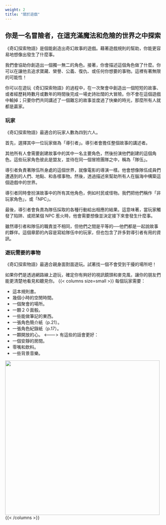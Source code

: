 ```yaml
---
weight: 2
title: "關於遊戲"
---
```


## 你是一名冒險者，在這充滿魔法和危險的世界之中探索

《奇幻探索物語》是個能創造出奇幻故事的遊戲。藉著遊戲規則的幫助，你能更容易地想像出發生了什麼事。

我們會協助你創造出一個獨一無二的角色。接著，你會描述這個角色做了什麼。你可以在讓他去追求寶藏、榮譽、公義、復仇、或任何你想要的事物。這裡有著無限的可能性！

你可以在遊玩《奇幻探索物語》的過程中，在一次聚會中創造出一個短短的故事、或者經歷耗時數月或數年的時間後完成一場史詩壯闊的大冒險。你不會在這個遊戲中輸掉；只要你們共同講述了一個難忘的故事並度過了快樂的時光，那麼所有人就都是贏家。


### 玩家
《奇幻探索物語》最適合的玩家人數為四到六人。

首先，選擇其中一位玩家做為「導引者」。導引者會擔任整個故事的講述者。

其他所有人會需要創建故事中的其中一名主要角色，然後扮演他們創建的這個角色。這些玩家角色彼此是盟友，並待在同一個冒險團隊之中，稱為「隊伍」。

導引者負責著隊伍所身處的這個世界，就像電影的導演一樣。他會想像隊伍成員們遭遇到的人們、地點、和各樣事物。然後，透過描述來幫助所有人在腦海中構築這個遊戲中的世界。

導引者同時會扮演故事中的所有其他角色，例如村民或怪物。我們把他們稱作「非玩家角色」，或「NPC」。

最後，導引者會負責為隊伍採取的各種行動給出相應的結果。這意味著，當玩家觸發了陷阱、或把某個 NPC 惹火時，他會需要想像並決定接下來會發生什麼事。

雖然導引者和隊伍的職責並不相同，但他們之間是平等的──他們都是一起說故事的夥伴。這個章節的內容是寫給隊伍中的玩家，但也包含了許多對導引者有用的資訊。


### 遊玩需要的事物
《奇幻探索物語》最適合親身面對面遊玩。試著找一個不會受到干擾的場所吧！

如果你們是透過網路線上遊玩，確定你有夠好的視訊鏡頭和麥克風，讓你的朋友們能更清楚地看見和聽見你。
{{< columns size=small >}}
每個玩家需要：
- 這本規則書。
- 幾個小時的空閒時間。
- 一個聚會的場所。
- 一顆２０面骰。
- 一些能做筆記的東西。
- 一張角色簡介紙（p.21）。
- 一張角色紀錄紙（p.17）。
- 一顆開放的心。
<--->
有這些的話會更好：
- 一個安靜的房間。
- 零嘴和飲料。
- 一些背景音樂。

<img src="../img/img28.jpg" width="500"/>
{{< /columns >}}

